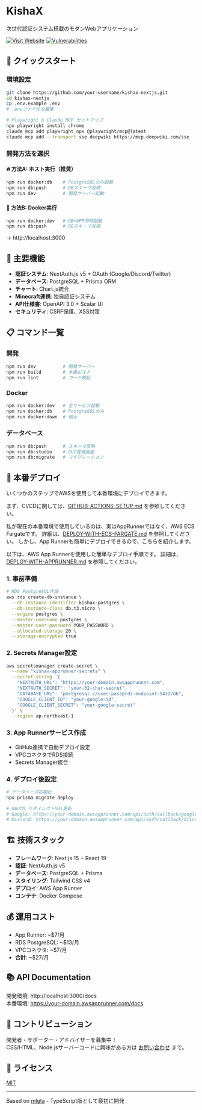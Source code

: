 # KishaX

次世代認証システム搭載のモダンWebアプリケーション

[![Visit Website](https://img.shields.io/badge/Visit_Website-007BFF?style=for-the-badge)](https://kishax.net/)
[![Vulnerabilities](https://img.shields.io/badge/Vulnerabilities-0-success?style=for-the-badge)](https://github.com/your-username/kishax-nextjs)

## 🚀 クイックスタート

### 環境設定
```bash
git clone https://github.com/your-username/kishax-nextjs.git
cd kishax-nextjs
cp .env.example .env
# .envファイルを編集

# Playwright & Claude MCP セットアップ
npx playwright install chrome
claude mcp add playwright npx @playwright/mcp@latest
claude mcp add --transport sse deepwiki https://mcp.deepwiki.com/sse
```

### 開発方法を選択

#### 🔥 方法A: ホスト実行（推奨）
```bash
npm run docker:db    # PostgreSQLのみ起動
npm run db:push      # DBスキーマ反映
npm run dev          # 開発サーバー起動
```

#### 🐳 方法B: Docker実行
```bash
npm run docker:dev   # DB+APP同時起動
npm run db:push      # DBスキーマ反映
```

→ http://localhost:3000

## 🎯 主要機能

- **認証システム**: NextAuth.js v5 + OAuth (Google/Discord/Twitter)
- **データベース**: PostgreSQL + Prisma ORM
- **チャート**: Chart.js統合
- **Minecraft連携**: 独自認証システム
- **API仕様書**: OpenAPI 3.0 + Scalar UI
- **セキュリティ**: CSRF保護、XSS対策

## 📋 コマンド一覧

### 開発
```bash
npm run dev          # 開発サーバー
npm run build        # 本番ビルド
npm run lint         # コード検証
```

### Docker
```bash
npm run docker:dev   # 全サービス起動
npm run docker:db    # PostgreSQLのみ
npm run docker:down  # 停止
```

### データベース
```bash
npm run db:push      # スキーマ反映
npm run db:studio    # GUI管理画面
npm run db:migrate   # マイグレーション
```

## 🚀 本番デプロイ

いくつかのステップでAWSを使用して本番環境にデプロイできます。

まず、CI/CDに関しては、[GITHUB-ACTIONS-SETUP.md](GITHUB-ACTIONS-SETUP.md) を参照してください。

私が現在の本番環境で使用しているのは、実はAppRunnerではなく、AWS ECS Fargateです。
詳細は、[DEPLOY-WITH-ECS-FARGATE.md](DEPLOY-WITH-ECS-FARGATE.md) を参照してください。
しかし、App Runnerも簡単にデプロイできるので、こちらを紹介します。

以下は、AWS App Runnerを使用した簡単なデプロイ手順です。
詳細は、[DEPLOY-WITH-APPRUNNER.md](DEPLOY-WITH-APPRUNNER.md) を参照してください。

### 1. 事前準備
```bash
# RDS PostgreSQL作成
aws rds create-db-instance \
  --db-instance-identifier kishax-postgres \
  --db-instance-class db.t3.micro \
  --engine postgres \
  --master-username postgres \
  --master-user-password YOUR_PASSWORD \
  --allocated-storage 20 \
  --storage-encrypted true
```

### 2. Secrets Manager設定
```bash
aws secretsmanager create-secret \
  --name "kishax-apprunner-secrets" \
  --secret-string '{
    "NEXTAUTH_URL": "https://your-domain.awsapprunner.com",
    "NEXTAUTH_SECRET": "your-32-char-secret",
    "DATABASE_URL": "postgresql://user:pass@rds-endpoint:5432/db",
    "GOOGLE_CLIENT_ID": "your-google-id",
    "GOOGLE_CLIENT_SECRET": "your-google-secret"
  }' \
  --region ap-northeast-1
```

### 3. App Runnerサービス作成
- GitHub連携で自動デプロイ設定
- VPCコネクタでRDS接続
- Secrets Manager統合

### 4. デプロイ後設定
```bash
# データベース初期化
npx prisma migrate deploy

# OAuth リダイレクトURI更新
# Google: https://your-domain.awsapprunner.com/api/auth/callback/google
# Discord: https://your-domain.awsapprunner.com/api/auth/callback/discord
```

## 🏗️ 技術スタック

- **フレームワーク**: Next.js 15 + React 19
- **認証**: NextAuth.js v5
- **データベース**: PostgreSQL + Prisma
- **スタイリング**: Tailwind CSS v4
- **デプロイ**: AWS App Runner
- **コンテナ**: Docker Compose

## 💰 運用コスト

- App Runner: ~$7/月
- RDS PostgreSQL: ~$13/月
- VPCコネクタ: ~$7/月
- **合計**: ~$27/月

## 📚 API Documentation

開発環境: http://localhost:3000/docs  
本番環境: https://your-domain.awsapprunner.com/docs

## 🤝 コントリビューション

開発者・サポーター・アドバイザーを募集中！  
CSS/HTML、Node.jsサーバーコードに興味がある方は [お問い合わせ](https://maekawa.dev/contact) まで。

## 📄 ライセンス

[MIT](LICENSE)

---

Based on [mlgta](https://github.com/takayamaekawa/mlgta) - TypeScript版として最初に開発
